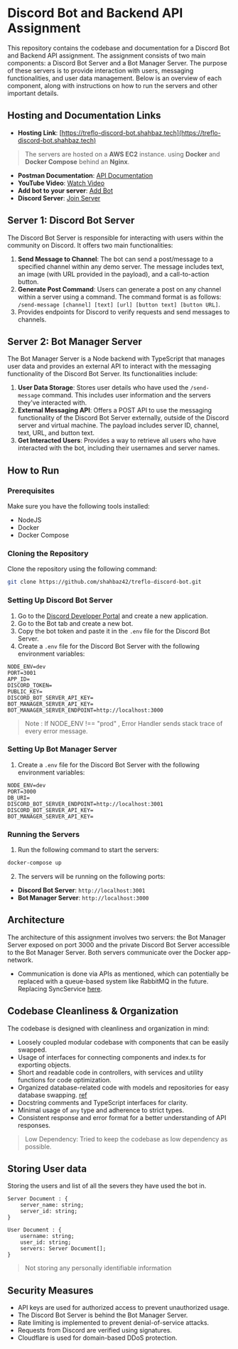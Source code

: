 # Discord Bot and Backend API Assignment

This repository contains the codebase and documentation for a Discord Bot and Backend API assignment. The assignment consists of two main components: a Discord Bot Server and a Bot Manager Server. The purpose of these servers is to provide interaction with users, messaging functionalities, and user data management. Below is an overview of each component, along with instructions on how to run the servers and other important details.

## Hosting and Documentation Links

- **Hosting Link**: [https://treflo-discord-bot.shahbaz.tech](https://treflo-discord-bot.shahbaz.tech)
>The servers are hosted on a **AWS EC2** instance. using **Docker** and **Docker Compose** behind an **Nginx**.
- **Postman Documentation**: [API Documentation](https://documenter.getpostman.com/view/23141290/2s9Y5crzAC)
- **YouTube Video**: [Watch Video](https://www.youtube.com/watch?v=CiI8NrTytJY)
- **Add bot to your server**: [Add Bot](https://discord.com/api/oauth2/authorize?client_id=1146215496367210637&permissions=2147486720&scope=applications.commands%20bot)
- **Discord Server**: [Join Server](https://discord.gg/Xq75tY9V)

## Server 1: Discord Bot Server

The Discord Bot Server is responsible for interacting with users within the community on Discord. It offers two main functionalities:

1. **Send Message to Channel**: The bot can send a post/message to a specified channel within any demo server. The message includes text, an image (with URL provided in the payload), and a call-to-action button.
2. **Generate Post Command**: Users can generate a post on any channel within a server using a command. The command format is as follows: `/send-message [channel] [text] [url] [button text] [button URL]`.
3. Provides endpoints for Discord to verify requests and send messages to channels.

## Server 2: Bot Manager Server

The Bot Manager Server is a Node backend with TypeScript that manages user data and provides an external API to interact with the messaging functionality of the Discord Bot Server. Its functionalities include:

1. **User Data Storage**: Stores user details who have used the `/send-message` command. This includes user information and the servers they've interacted with.
2. **External Messaging API**: Offers a POST API to use the messaging functionality of the Discord Bot Server externally, outside of the Discord server and virtual machine. The payload includes server ID, channel, text, URL, and button text.
3. **Get Interacted Users**: Provides a way to retrieve all users who have interacted with the bot, including their usernames and server names.


## How to Run

### Prerequisites

Make sure you have the following tools installed:

- NodeJS
- Docker
- Docker Compose

### Cloning the Repository 

Clone the repository using the following command:

```bash
git clone https://github.com/shahbaz42/treflo-discord-bot.git
```

### Setting Up Discord Bot Server

1. Go to the [Discord Developer Portal](https://discord.com/developers/applications) and create a new application.
2. Go to the Bot tab and create a new bot.
3. Copy the bot token and paste it in the `.env` file for the Discord Bot Server.
5. Create a `.env` file for the Discord Bot Server with the following environment variables:

```
NODE_ENV=dev
PORT=3001
APP_ID=
DISCORD_TOKEN=
PUBLIC_KEY=
DISCORD_BOT_SERVER_API_KEY=
BOT_MANAGER_SERVER_API_KEY=
BOT_MANAGER_SERVER_ENDPOINT=http://localhost:3000
```
> Note : If NODE_ENV !== "prod" , Error Handler sends stack trace of every error message.

### Setting Up Bot Manager Server

1. Create a `.env` file for the Discord Bot Server with the following environment variables:

```
NODE_ENV=dev
PORT=3000
DB_URI=
DISCORD_BOT_SERVER_ENDPOINT=http://localhost:3001
DISCORD_BOT_SERVER_API_KEY=
BOT_MANAGER_SERVER_API_KEY=
```

### Running the Servers

1. Run the following command to start the servers:

```bash
docker-compose up
```

2. The servers will be running on the following ports:

- **Discord Bot Server**: `http://localhost:3001`
- **Bot Manager Server**: `http://localhost:3000`


## Architecture

The architecture of this assignment involves two servers: the Bot Manager Server exposed on port 3000 and the private Discord Bot Server accessible to the Bot Manager Server. Both servers communicate over the Docker app-network. 
* Communication is done via APIs as mentioned, which can potentially be replaced with a queue-based system like RabbitMQ in the future. Replacing SyncService [here](https://github.com/shahbaz42/treflo-discord-bot/blob/main/discord_bot_server/src/services/syncService.ts).

## Codebase Cleanliness & Organization

The codebase is designed with cleanliness and organization in mind:

- Loosely coupled modular codebase with components that can be easily swapped. 
- Usage of interfaces for connecting components and index.ts for exporting objects. 
- Short and readable code in controllers, with services and utility functions for code optimization.
- Organized database-related code with models and repositories for easy database swapping. [ref](https://github.com/shahbaz42/treflo-discord-bot/tree/main/bot_manager_server/src/database)
- Docstring comments and TypeScript interfaces for clarity.
- Minimal usage of `any` type and adherence to strict types.
- Consistent response and error format for a better understanding of API responses.

> Low Dependency: Tried to keep the codebase as low dependency as possible. 

## Storing User data
Storing the users and list of all the severs they have used the bot in.
```
Server Document : {
    server_name: string;
    server_id: string;
}
```
```
User Document : {
    username: string;
    user_id: string;
    servers: Server Document[];
}
```
> Not storing any personally identifiable information

## Security Measures
- API keys are used for authorized access to prevent unauthorized usage.
- The Discord Bot Server is behind the Bot Manager Server.
- Rate limiting is implemented to prevent denial-of-service attacks.
- Requests from Discord are verified using signatures.
- Cloudflare is used for domain-based DDoS protection.
